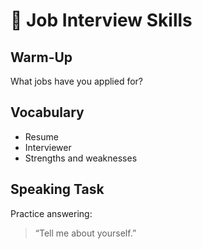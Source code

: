 # 💼 Job Interview Skills

## Warm-Up
What jobs have you applied for?

## Vocabulary
- Resume
- Interviewer
- Strengths and weaknesses

## Speaking Task
Practice answering:
> “Tell me about yourself.”